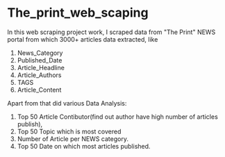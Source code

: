 # The_print_web_scaping
In this web scraping project work, I scraped data from "The Print" NEWS portal from which 3000+ articles data extracted, like 
1. News_Category 	
2. Published_Date 	
3. Article_Headline 	
4. Article_Authors 	
5. TAGS 	
6. Article_Content

Apart from that did various Data Analysis: 
1. Top 50 Article Contibutor(find out author have high number of articles publish), 
2. Top 50 Topic which is most covered
3. Number of Article per NEWS category.
4. Top 50 Date on which most articles published.
